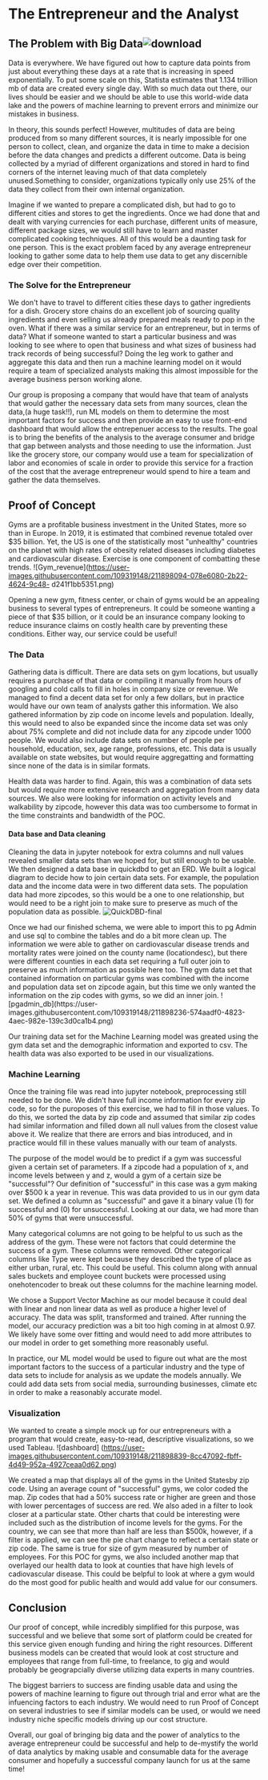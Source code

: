 # The Entrepreneur and the Analyst

## The Problem with Big Data![download](https://user-images.githubusercontent.com/109319148/211897811-4cbf956b-0829-454e-a0d8-6d1c067b32f0.png)


Data is everywhere. We have figured out how to capture data points from just about everything these days at a rate that is increasing in speed exponentially. To put 
some scale on this, Statista estimates that 1.134 trillion mb of data are created every single day. With so much data out there, our lives should be easier and we 
should be able to use this world-wide data lake and the powers of machine learning to prevent errors and minimize our mistakes in business. 

In theory, this sounds perfect! However, multitudes of data are being produced from so many different sources, it is nearly impossible for one person to collect, 
clean, and organize the data in time to make a decision before the data changes and predicts a different outcome. Data is being collected by a myriad of different 
organizations and stored in hard to find corners of the internet leaving much of that data completely unused.Something to consider, organizations typically only use 
25% of the data they collect from their own internal organization. 

Imagine if we wanted to prepare a complicated dish, but had to go to different cities and stores to get the ingredients. Once we had done that and dealt with varying 
currencies for each purchase, different units of measure, different package sizes, we would still have to learn and master complicated cooking techniques. All of this 
would be a daunting task for one person. This is the exact problem faced by any average entrepreneur looking to gather some data to help them use data to get any 
discernible edge over their competition.

###  The Solve for the Entrepreneur 

We don't have to travel to different cities these days to gather ingredients for a dish. Grocery store chains do an excellent job of sourcing quality ingredients and 
even selling us  already prepared meals ready to pop in the oven. What if there was a similar service for an entrepreneur, but in terms of data? What if someone wanted 
to start a particular business and was looking to see where to open that business and what sizes of business had track records of being successful? Doing the leg work 
to gather and aggregate this data and then run a machine learning model on it would require a team of specialized analysts making this almost impossible for the 
average business person working alone.

Our group is proposing a company that would have that team of analysts that would gather the necessary data sets from many sources, clean the data,(a huge task!!), 
run ML models on them to determine the most important factors for success and then provide an easy to use front-end dashboard that would allow the entrepenuer access 
to the results. The goal is to bring the benefits of the analysis to the average consumer and bridge that gap between analysts and those needing to use the 
information. Just like the grocery store, our company would use a team for specialization of labor and economies of scale in order to provide this service for a 
fraction of the cost that the average entrepreneur  would spend to hire a team and gather the data themselves.


## Proof of Concept

Gyms are a profitable business investment in the United States, more so than in Europe. In 2019, it is estimated that combined revenue totaled over $35 billion. Yet, 
the US is one of the statistically most "unhealthy" countries on the planet with high rates of obesity related diseases including diabetes and cardiovascular disease. 
Exercise is one component of combatting these trends. ![Gym_revenue](https://user-images.githubusercontent.com/109319148/211898094-078e6080-2b22-4624-9c48-
d241f1bb5351.png)


Opening a new gym, fitness center, or chain of gyms would be an appealing business to several types of entrepreneurs. It could be someone wanting a piece of that $35 
billion, or it could be an insurance company looking to reduce insurance claims on costly health care by preventing these conditions. Either way, our service could be 
useful!

### The Data

Gathering data is difficult. There are data sets on gym locations, but usually requires a purchase of that data or compiling it manually from hours of googling and 
cold calls to fill in holes in company size or revenue. We managed to find a decent data set for only a few dollars, but in practice would have our own team of 
analysts gather this information. We also gathered information by zip code on income levels and population. Ideally, this would need to also be expanded since the 
income data set was only about 75% complete and did not include data for any zipcode under 1000 people. We would also include data sets on number of people per 
household, education, sex, age range, professions, etc. This data is usually available on state websites, but would require aggregatting and formatting since none of 
the data is in similar formats.

Health data was harder to find. Again, this was a combination of data sets but would require more extensive research and aggregation from many data sources. We also 
were looking for information on activity levels and walkability by zipcode, however this data was too cumbersome to format in the time constraints and bandwidth of the 
POC.

#### Data base and Data cleaning

Cleaning the data in jupyter notebook for extra columns and null values revealed smaller data sets than we hoped for, but still enough to be usable. We then designed a 
data base in quickdbd to get an ERD. We built a logical diagram to decide how to join certain data sets. For example, the population data and the income data were in 
two different data sets. The population data had more zipcodes, so this would be a one to one relationship, but would need to be a right join to make sure to preserve 
as much of the population data as possible. ![QuickDBD-final](https://user-images.githubusercontent.com/109319148/211898207-df0e727a-d0a1-408b-9fe6-484518cafff4.png)


Once we had our finished schema, we were able to import this to pg Admin and use sql to combine the tables and do a bit more clean up. The information we were able to 
gather on cardiovascular disease trends and mortality rates were joined on the county name (locationdesc), but there were different counties in each data set requiring 
a full outer join to preserve as much information as possible here too. The gym data set that contained information on particular gyms was combined with the income and 
population data set on zipcode again, but this time we only wanted the information on the zip codes with gyms, so we did an inner join. ![pgadmin_db](https://user-
images.githubusercontent.com/109319148/211898236-574aadf0-4823-4aec-982e-139c3d0ca1b4.png)


Our training data set for the Machine Learning model was greated using the gym data set and the demographic information and exported to csv. The health data was also 
exported to be used in our visualizations.

### Machine Learning

Once the training file was read into jupyter notebook, preprocessing still needed to be done. We didn't have full income information for every zip code, so for the 
puroposes of this exercise, we had to fill in those values. To do this, we sorted the data by zip code and assumed that similar zip codes had similar information and 
filled down all null values from the closest value above it. We realize that there are errors and bias introduced, and in practice would fill in these values manually 
with our team of analysts.

The purpose of the model would be to predict if a gym was successful given a certain set of parameters. If a zipcode had a population of x, and income levels between y 
and z, would a gym of a certain size be "successful"? Our definition of "successful" in this case was a gym making over $500 k a year in revenue. This was data 
provided to us in our gym data set. We defined a column as "successful" and gave it a binary value (1) for successful and (0) for unsuccessful. Looking at our data, we 
had more than 50% of gyms that were unsuccessful. 

Many categorical columns are not going to be helpful to us such as the address of the gym. These were not factors that could determine the success of a gym. These 
columns were removed. Other categorical columns like Type were kept because they described the type of place as either urban, rural, etc. This could be useful. This 
column along with annual sales buckets and employee count buckets were processed using onehotencoder to break out these columns for the machine learning model. 

We chose a Support Vector Machine as our model because it could deal with linear and non linear data as well as produce a higher level of accuracy. The data was split, 
transformed and trained. After running the model, our accuracy prediction was a bit too high coming in at almost 0.97. We likely have some over fitting and would need 
to add more attributes to our model in order to get something more reasonably useful.

In practice, our ML model would be used to figure out what are the most important factors to the success of a particular industry and the type of data sets to include 
for analysis as we update the models annually. We could add data sets from social media, surrounding businesses, climate etc in order to make a reasonably accurate 
model.

### Visualization

We wanted to create a simple mock up for our entrepreneurs with a program that would create, easy-to-read, descriptive visualizations, so we used Tableau. ![dashboard]
(https://user-images.githubusercontent.com/109319148/211898839-8cc47092-fbff-4d49-952a-4927ceaa0d62.png)


We created a map that displays all of the gyms in the United Statesby zip code. Using an average count of "successful" gyms, we color coded the map. Zip codes that had 
a 50% success rate or higher are green and those with lower percentages of success are red. We also aded in a filter to look closer at a particular state. Other charts 
that could be interesting were included such as the distribution of income levels for the gyms. For the country, we can see that more than half are less than $500k, 
however, if a filter is applied, we can see the pie chart change to reflect a certain state or zip code. The same is true for size of gym measured by number of 
employees. For this POC for gyms, we also included another map that overlayed our health data to look at counties that have high levels of cadiovascular disease. This 
could be belpful to look at where a gym would do the most good for public health and would add value for our consumers. 

## Conclusion

Our proof of concept, while incredibly simplified for this purpose, was successful and we believe that some sort of platform could be created for this service given 
enough funding and hiring the right resources. Different business models can be created that would look at cost structure and employees that range from full-time, to 
freelance, to gig and would probably be geograpcially diverse utilizing data experts in many countries. 

The biggest barriers to success are finding usable data and using the powers of machine learning to figure out through trial and error what are the infuencing factors 
to each industry. We would need to run Proof of Concept on several industries to see if similar models can be used, or would we need industry niche specific models 
driving up our cost structure. 

Overall, our goal of bringing big data and the power of analytics to the average entrepreneur could be successful and help to de-mystify the world of data analytics by 
making usable and consumable data for the average consumer and hopefully a successful company launch for us at the same time!
